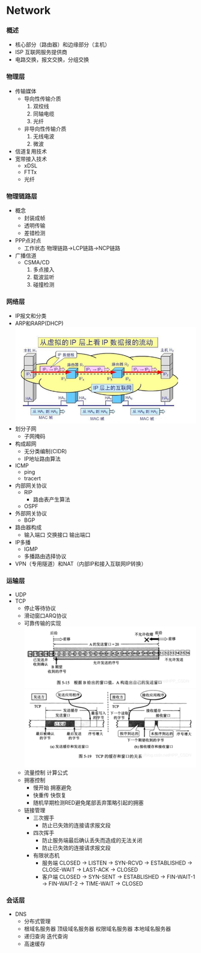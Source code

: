 # Network

### 概述
* 核心部分（路由器）和边缘部分（主机）
* ISP 互联网服务提供商
* 电路交换，报文交换，分组交换

### 物理层
* 传输媒体
    * 导向性传输介质
        1. 双绞线
        2. 同轴电缆
        3. 光纤
    * 非导向性传输介质
        1. 无线电波
        2. 微波
* 信道复用技术
* 宽带接入技术
    * xDSL
    * FTTx
    * 光纤
    
### 物理链路层
* 概念
    * 封装成帧
    * 透明传输
    * 差错检测
* PPP点对点
  * 工作状态 物理链路->LCP链路->NCP链路
* 广播信道
  * CSMA/CD
    1. 多点接入
    2. 载波监听
    3. 碰撞检测
    
### 网络层
* IP报文和分类
* ARP和RARP(DHCP)
  ![](ip_mac_transfer.png)
* 划分子网
    * 子网掩码
* 构成超网
    * 无分类编制(CIDR)
    * IP地址路由算法
* ICMP
    * ping
    * tracert
* 内部网关协议
  * RIP
    * 路由表产生算法
  * OSPF
* 外部网关协议
  * BGP
* 路由器构成 
  * 输入端口 交换接口 输出端口
* IP多播
  * IGMP
  * 多播路由选择协议
* VPN（专用隧道）和NAT（内部IP和接入互联网IP转换）

### 运输层
* UDP
* TCP
  * 停止等待协议
  * 滑动窗口ARQ协议
  * 可靠传输的实现
    ![](tcp_send_window.png)
    ![](tcp_window.png)
  * 流量控制 
    计算公式
  * 拥塞控制
    * 慢开始 拥塞避免
    * 快重传 快恢复
    * 随机早期检测RED避免尾部丢弃策略引起的拥塞
  * 链接管理
    * 三次握手
        * 防止已失效的连接请求报文段
    * 四次挥手
        * 防止服务端最后确认丢失而造成的无法关闭
        * 防止已失效的连接请求报文段
    * 有限状态机
        * 服务端  CLOSED -> LISTEN -> SYN-RCVD -> ESTABLISHED -> CLOSE-WAIT -> LAST-ACK -> CLOSED
        * 客户端  CLOSED -> SYN-SENT -> ESTABLISHED -> FIN-WAIT-1 -> FIN-WAIT-2 -> TIME-WAIT -> CLOSED
  
### 会话层
* DNS
  * 分布式管理
  * 根域名服务器 顶级域名服务器 权限域名服务器 本地域名服务器
  * 递归查询 迭代查询
  * 高速缓存
